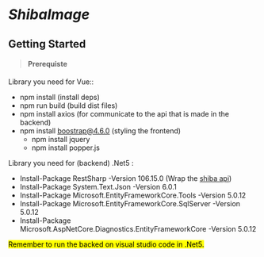 # _ShibaImage_
## Getting Started
>#### Prerequiste
Library you need for Vue::
* npm install  (install deps)
* npm run build  (build dist files)
* npm install axios  (for communicate to the api that is made in the backend)
* npm install boostrap@4.6.0  (styling the frontend)
  * npm install jquery
  * npm install popper.js
  
Library you need for (backend) .Net5 :
* Install-Package RestSharp -Version 106.15.0 (Wrap the [shiba api](http://shibe.online/api/shibes?count=2))
* Install-Package System.Text.Json -Version 6.0.1
* Install-Package Microsoft.EntityFrameworkCore.Tools -Version 5.0.12
* Install-Package Microsoft.EntityFrameworkCore.SqlServer -Version 5.0.12
* Install-Package Microsoft.AspNetCore.Diagnostics.EntityFrameworkCore -Version 5.0.12
  
<mark>Remember to run the backed on visual studio code in .Net5<mark>.
